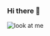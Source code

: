 ### Hi there 👋

<!--
**wangchunlei0000/wangchunlei0000** is a ✨ _special_ ✨ repository because its `README.md` (this file) appears on your GitHub profile.

Here are some ideas to get you started:

- 🔭 I’m currently working on ...
- 🌱 I’m currently learning ...
- 👯 I’m looking to collaborate on ...
- 🤔 I’m looking for help with ...
- 💬 Ask me about ...
- 📫 How to reach me: ...
- 😄 Pronouns: ...
- ⚡ Fun fact: ...
-->

![look at me](https://github-readme-stats.vercel.app/api?username=wangchunlei0000&show_icons=true&icon_color=805AD5&text_color=108ee9&bg_color=ffffff&hide_title=false%22)
